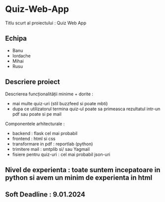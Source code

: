 # Quiz-Web-App

Titlu scurt al proiectului : Quiz Web App

## Echipa

- Banu
- Iordache
- Mihai
- Rusu

## Descriere proiect

Descrierea funcționalității minime + dorite :

- mai multe quiz-uri (stil buzzfeed si poate mbti)
- dupa ce utilizatorul termina quiz-ul poate sa primeasca rezultatul intr-un pdf sau poate si pe mail

Componentele arhitecturale :

- backend : flask cel mai probabil
- frontend : html si css
- transformare in pdf : reportlab (python)
- trimitere mail : smtplib si/ sau Yagmail
- fisiere pentru quiz-uri : cel mai probabil json-uri

## Nivel de experienta : toate suntem incepatoare in python si avem un minim de experienta in html

## Soft Deadline : 9.01.2024
